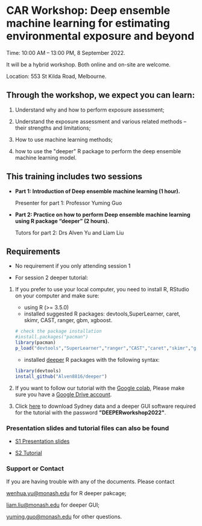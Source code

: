 

# CAR Workshop: Deep ensemble machine learning for estimating environmental exposure and beyond 


Time: 10:00 AM – 13:00 PM, 8 September 2022.

It will be a hybrid workshop. Both online and on-site are welcome. 

Location: 553 St Kilda Road, Melbourne.


## Through the workshop, we expect you can learn:

1. Understand why and how to perform exposure assessment; 

2. Understand the exposure assessment and various related methods – their strengths and limitations;

3. How to use machine learning methods;

4. how to use the "deeper" R package to perform the deep ensemble machine learning model.


## This training includes two sessions

* **Part 1: Introduction of Deep ensemble machine learning (1 hour).** 

    Presenter for part 1: Professor Yuming Guo

* **Part 2: Practice on how to perform Deep ensemble machine learning using R package “deeper” (2 hours).**

    Tutors for part 2: Drs Alven Yu and Liam Liu


## Requirements 

-	No requirement if you only attending session 1

-	For session 2 deeper tutorial: 

1. If you prefer to use your local computer, you need to install R, RStudio on your computer and make sure:
    +  using R (\>= 3.5.0)
    +  installed suggested R packages: devtools,SuperLearner, caret, skimr, CAST, ranger, gbm, xgboost.
    
    ```r
    # check the package installation
    #install.packages("pacman")
    library(pacman)
    p_load("devtools","SuperLearner","ranger","CAST","caret","skimr","gbm","xgboost","hexbin")
    ```
    +  installed [deeper](https://github.com/Alven8816/deeper) R packages with the following syntax:
    ```r
    library(devtools)
    install_github("Alven8816/deeper")
    ```

2. If you want to follow our tutorial with the [Google colab](https://colab.research.google.com/), Please make sure you have a [Google Drive account](https://drive.google.com/drive/u/0/my-drive).

3. Click [here](https://forms.gle/4bXqaj2zUsT2mMMA9) to download Sydney data  and a deeper GUI software required for the tutorial with the password **"DEEPERworkshop2022"**.


### Presentation slides and tutorial files can also be found 


- <a href="https://github.com/Alven8816/deeper">S1 Presentation slides</a>

- <a href="https://alven8816.github.io/DEEPER_with_R_workshop_20220908/">S2 Tutorial</a>

### Support or Contact

If you are having trouble with any of the documents. Please contact

wenhua.yu@monash.edu for R deeper pakcage;

liam.liu@monash.edu for deeper GUI;

yuming.guo@monash.edu for other questions.


